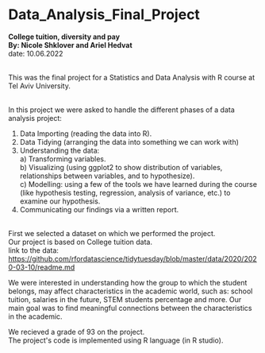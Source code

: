 # Data_Analysis_Final_Project
**College tuition, diversity and pay** <br>
**By: Nicole Shklover and Ariel Hedvat**<br>
date: 10.06.2022 <br><br>

This was the final project for a Statistics and Data Analysis with R course at Tel Aviv University. <br><br>

In this project we were asked to handle the different phases of a data analysis project:
1. Data Importing (reading the data into R).
2. Data Tidying (arranging the data into something we can work with)
3. Understanding the data: <br>
  a) Transforming variables. <br>
  b) Visualizing (using ggplot2 to show distribution of variables, relationships between variables, and to hypothesize). <br>
  c) Modelling: using a few of the tools we have learned during the course (like hypothesis testing, regression, analysis of variance, etc.) to examine our hypothesis. <br>
4. Communicating our findings via a written report. <br><br>

First we selected a dataset on which we performed the project.<br>
Our project is based on College tuition data. <br>
link to the data: https://github.com/rfordatascience/tidytuesday/blob/master/data/2020/2020-03-10/readme.md

We were interested in understanding how the group to which the student belongs, may affect characteristics in the academic world, such as: school tuition, salaries in the future, STEM students percentage and more.
Our main goal was to find meaningful connections between the characteristics in the academic.

We recieved a grade of 93 on the project.<br>
The project's code is implemented using R language (in R studio).<br><br>
